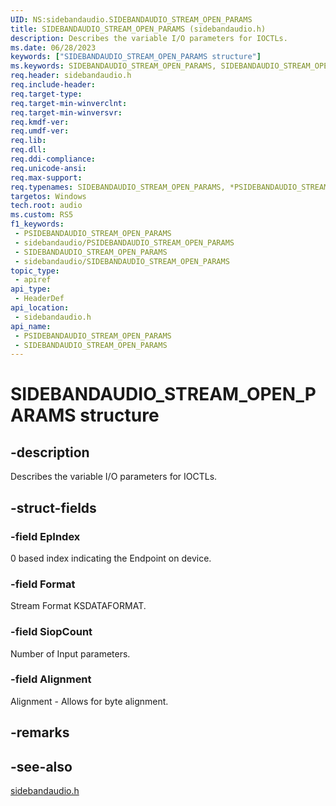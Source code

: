 ```yaml
---
UID: NS:sidebandaudio.SIDEBANDAUDIO_STREAM_OPEN_PARAMS
title: SIDEBANDAUDIO_STREAM_OPEN_PARAMS (sidebandaudio.h)
description: Describes the variable I/O parameters for IOCTLs.
ms.date: 06/28/2023
keywords: ["SIDEBANDAUDIO_STREAM_OPEN_PARAMS structure"]
ms.keywords: SIDEBANDAUDIO_STREAM_OPEN_PARAMS, SIDEBANDAUDIO_STREAM_OPEN_PARAMS, *PSIDEBANDAUDIO_STREAM_OPEN_PARAMS,
req.header: sidebandaudio.h
req.include-header: 
req.target-type: 
req.target-min-winverclnt: 
req.target-min-winversvr: 
req.kmdf-ver: 
req.umdf-ver: 
req.lib: 
req.dll: 
req.ddi-compliance: 
req.unicode-ansi: 
req.max-support: 
req.typenames: SIDEBANDAUDIO_STREAM_OPEN_PARAMS, *PSIDEBANDAUDIO_STREAM_OPEN_PARAMS
targetos: Windows
tech.root: audio
ms.custom: RS5
f1_keywords:
 - PSIDEBANDAUDIO_STREAM_OPEN_PARAMS
 - sidebandaudio/PSIDEBANDAUDIO_STREAM_OPEN_PARAMS
 - SIDEBANDAUDIO_STREAM_OPEN_PARAMS
 - sidebandaudio/SIDEBANDAUDIO_STREAM_OPEN_PARAMS
topic_type:
 - apiref
api_type:
 - HeaderDef
api_location:
 - sidebandaudio.h
api_name:
 - PSIDEBANDAUDIO_STREAM_OPEN_PARAMS
 - SIDEBANDAUDIO_STREAM_OPEN_PARAMS
---
```


# SIDEBANDAUDIO_STREAM_OPEN_PARAMS structure

## -description

Describes the variable I/O parameters for IOCTLs.

## -struct-fields

### -field EpIndex

0 based index indicating the Endpoint on device.

### -field Format

Stream Format KSDATAFORMAT.

### -field SiopCount

Number of Input parameters.

### -field Alignment

Alignment - Allows for byte alignment.

## -remarks

## -see-also

[sidebandaudio.h](index.md)
